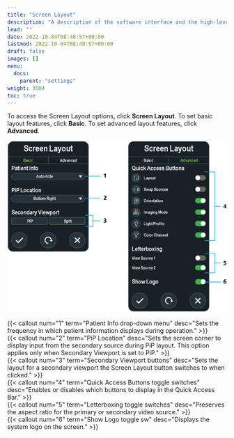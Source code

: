 ```yaml
---
title: "Screen Layout"
description: "A description of the software interface and the high-level features"
lead: ""
date: 2022-10-04T08:48:57+00:00
lastmod: 2022-10-04T08:48:57+00:00
draft: false
images: []
menu:
  docs:
    parent: "settings"
weight: 3504
toc: true
---
```


To access the Screen Layout options, click **Screen Layout**. To set basic layout features, click **Basic**. To set advanced layout features, click **Advanced**.

![Screen Layout Dialog Box (Basic Features Left, Advanced Features Right)](sw_screen_layout_basic.svg)

{{< callout num="1" term="Patient Info drop-down menu" desc="Sets the frequency in which patient information displays during operation." >}}  
{{< callout num="2" term="PiP Location" desc="Sets the screen corner to display input from the secondary source during PiP layout. This option applies only when Secondary Viewport is set to PiP." >}}  
{{< callout num="3" term="Secondary Viewport buttons" desc="Sets the layout for a secondary viewport the Screen Layout button switches to when clicked." >}}  
{{< callout num="4" term="Quick Access Buttons toggle switches" desc="Enables or disables which buttons to display in the Quick Access Bar." >}}  
{{< callout num="5" term="Letterboxing toggle switches" desc="Preserves the aspect ratio for the primary or secondary video source." >}}  
{{< callout num="6" term="Show Logo toggle sw" desc="Displays the system logo on the screen." >}}  
